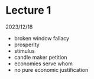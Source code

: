 # Lecture 1

2023/12/18

- broken window fallacy
- prosperity
- stimulus
- candle maker petition
- economies serve whom
- no pure economic justification
